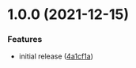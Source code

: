 # 1.0.0 (2021-12-15)


### Features

* initial release ([4a1cf1a](https://github.com/panels-land/utils/commit/4a1cf1aaee0d5c156bc68f56395f15c095927cb0))
